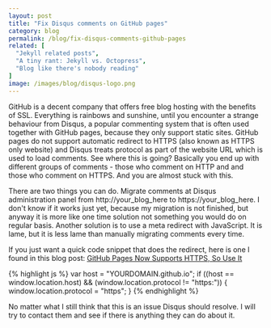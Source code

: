 ```yaml
---
layout: post
title: "Fix Disqus comments on GitHub pages"
category: blog
permalink: /blog/fix-disqus-comments-github-pages
related: [
  "Jekyll related posts",
  "A tiny rant: Jekyll vs. Octopress",
  "Blog like there's nobody reading"
]
image: /images/blog/disqus-logo.png
---
```


GitHub is a decent company that offers free blog hosting with the benefits of
SSL. Everything is rainbows and sunshine, until you encounter a strange
behaviour from Disqus, a popular commenting system that is often used together
with GitHub pages, because they only support static sites. GitHub pages do not
support automatic redirect to HTTPS (also known as HTTPS only website) and
Disqus treats protocol as part of the website URL which is used to load
comments. See where this is going? Basically you end up with different groups of
comments - those who comment on HTTP and and those who comment on HTTPS. And you
are almost stuck with this.

<!-- more -->

There are two things you can do. Migrate comments at Disqus administration panel
from http://your_blog_here to https://your_blog_here. I don't know if it works
just yet, because my migration is not finished, but anyway it is more like one
time solution not something you would do on regular basis. Another solution is
to use a meta redirect with JavaScript. It is lame, but it is less lame than
manually migrating comments every time.

If you just want a quick code snippet that does the redirect, here is one I found in this blog post:
[GitHub Pages Now Supports HTTPS, So Use It](https://konklone.com/post/github-pages-now-supports-https-so-use-it)

{% highlight js %}
var host = "YOURDOMAIN.github.io";
if ((host == window.location.host) && (window.location.protocol != "https:")) {
    window.location.protocol = "https";
}
{% endhighlight %}

No matter what I still think that this is an issue Disqus should resolve. I will
try to contact them and see if there is anything they can do about it.
